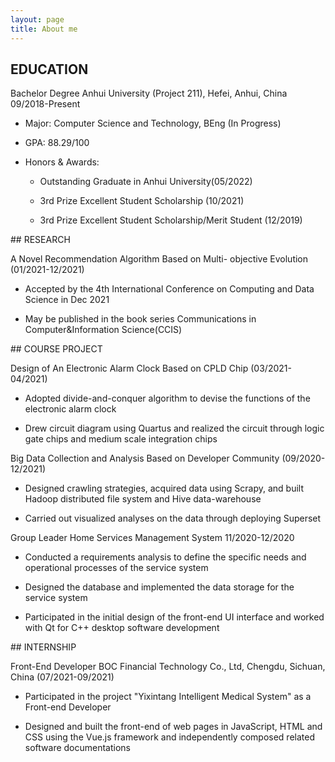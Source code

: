 ```yaml
---
layout: page
title: About me
---
```

## EDUCATION

Bachelor Degree Anhui University (Project 211), Hefei, Anhui, China 09/2018-Present

- Major: Computer Science and Technology, BEng (In Progress)
  
- GPA: 88.29/100
  
- Honors & Awards:
  
  - Outstanding Graduate in Anhui University(05/2022)
    
  - 3rd Prize Excellent Student Scholarship (10/2021)
    
  - 3rd Prize Excellent Student Scholarship/Merit Student (12/2019)
    

## RESEARCH

A Novel Recommendation Algorithm Based on Multi- objective Evolution (01/2021-12/2021)

- Accepted by the 4th International Conference on Computing and Data Science in Dec 2021
  
- May be published in the book series Communications in Computer&Information Science(CCIS)
  

## COURSE PROJECT

Design of An Electronic Alarm Clock Based on CPLD Chip (03/2021-04/2021)

- Adopted divide-and-conquer algorithm
  to devise the functions of the electronic alarm clock
  
- Drew circuit diagram using Quartus
  and realized the circuit through logic gate chips and medium scale integration
  chips
  

Big Data Collection and Analysis Based on Developer Community (09/2020-12/2021)

- Designed crawling strategies, acquired data using Scrapy, and built Hadoop distributed 
  file system and Hive data-warehouse
  
- Carried out visualized analyses on the data through deploying Superset
  

Group Leader Home Services Management System 11/2020-12/2020

- Conducted a requirements analysis to define the specific needs and operational processes of the service system
  
- Designed the database and implemented the data storage for the service system
  
- Participated in the initial design of the front-end UI interface and worked with Qt for C++ desktop software development
  

## INTERNSHIP

Front-End Developer BOC Financial Technology Co., Ltd, Chengdu, Sichuan, China (07/2021-09/2021)

- Participated in the project "Yixintang Intelligent Medical System" as a Front-end Developer
  
- Designed and built the front-end of web pages in JavaScript, HTML and CSS using the Vue.js framework and independently composed related
  software documentations
